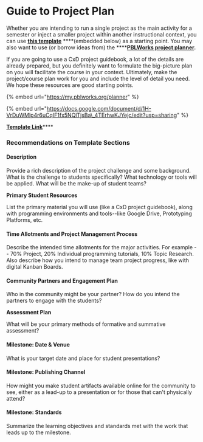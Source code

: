 # Guide to Project Plan

Whether you are intending to run a single project as the main activity for a semester or inject a smaller project within another instructional context, you can use [**this template**](https://docs.google.com/document/d/1H-VrDuWMlp4r6uCqIF1fx5NQlTjsBa_4TErhwKJYejc/edit?usp=sharing) ****\(embedded below\) as a starting point. You may also want to use \(or borrow ideas from\) the ****[**PBLWorks project planner**](https://my.pblworks.org/planner)**.**

If you are going to use a CxD project guidebook, a lot of the details are already prepared, but you definitely want to formulate the big-picture plan on you will facilitate the course in your context. Ultimately, make the project/course plan work for you and include the level of detail you need. We hope these resources are good starting points.

{% embed url="https://my.pblworks.org/planner" %}

{% embed url="https://docs.google.com/document/d/1H-VrDuWMlp4r6uCqIF1fx5NQlTjsBa\_4TErhwKJYejc/edit?usp=sharing" %}

[**Template Link**](https://docs.google.com/document/d/1H-VrDuWMlp4r6uCqIF1fx5NQlTjsBa_4TErhwKJYejc/edit?usp=sharing)\*\*\*\*

### **Recommendations on Template Sections**

#### **Description**

Provide a rich description of the project challenge and some background. What is the challenge to students specifically?  What technology or tools will be applied. What will be the make-up of student teams?

**Primary Student Resources**

List the primary material you will use \(like a CxD project guidebook\), along with programming environments and tools--like Google Drive, Prototyping Platforms, etc. 

#### Time Allotments and Project Management Process

Describe the intended time allotments for the major activities. For example -- 70% Project, 20% Individual programming tutorials, 10% Topic Research.  Also describe how you intend to manage team project progress, like with digital Kanban Boards.

#### Community Partners and Engagement Plan

Who in the community might be your partner? How do you intend the partners to engage with the students?

**Assessment Plan**

What will be your primary methods of formative and summative assessment?

#### Milestone: Date & Venue

What is your target date and place for student presentations?

#### Milestone: Publishing Channel

How might you make student artifacts available online for the community to see, either as a lead-up to a presentation or for those that can't physically attend? 

#### Milestone: Standards

Summarize the learning objectives and standards met with the work that leads up to the milestone.

